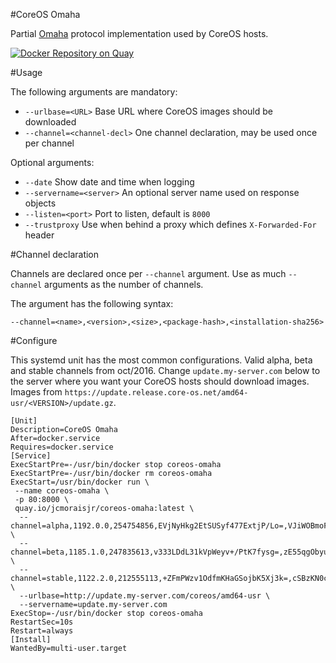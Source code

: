 #CoreOS Omaha

Partial [Omaha](https://coreos.com/products/coreupdate/docs/latest/update-protocol.html) protocol implementation used by CoreOS hosts.

[![Docker Repository on Quay](https://quay.io/repository/jcmoraisjr/coreos-omaha/status "Docker Repository on Quay")](https://quay.io/repository/jcmoraisjr/coreos-omaha)

#Usage

The following arguments are mandatory:

* `--urlbase=<URL>` Base URL where CoreOS images should be downloaded
* `--channel=<channel-decl>` One channel declaration, may be used once per channel

Optional arguments:

* `--date` Show date and time when logging
* `--servername=<server>` An optional server name used on response objects
* `--listen=<port>` Port to listen, default is `8000`
* `--trustproxy` Use when behind a proxy which defines `X-Forwarded-For` header

#Channel declaration

Channels are declared once per `--channel` argument. Use as much `--channel` arguments as the number of channels.

The argument has the following syntax:

    --channel=<name>,<version>,<size>,<package-hash>,<installation-sha256>

#Configure

This systemd unit has the most common configurations. Valid alpha, beta and stable channels from oct/2016. Change `update.my-server.com` below to the server where you want your CoreOS hosts should download images. Images from `https://update.release.core-os.net/amd64-usr/<VERSION>/update.gz`.

    [Unit]
    Description=CoreOS Omaha
    After=docker.service
    Requires=docker.service
    [Service]
    ExecStartPre=-/usr/bin/docker stop coreos-omaha
    ExecStartPre=-/usr/bin/docker rm coreos-omaha
    ExecStart=/usr/bin/docker run \
     --name coreos-omaha \
     -p 80:8000 \
     quay.io/jcmoraisjr/coreos-omaha:latest \
      --channel=alpha,1192.0.0,254754856,EVjNyHkg2EtSUSyf477ExtjP/Lo=,VJiWOBmoFECZk1znmglW6HrknpcQ9LJyb+meaimBjjg= \
      --channel=beta,1185.1.0,247835613,v333LDdL31kVpWeyv+/PtK7fysg=,zE55qgObyunDfNuF0Ny2zwq9hNz98umv7d43F2YY37A= \
      --channel=stable,1122.2.0,212555113,+ZFmPWzv1OdfmKHaGSojbK5Xj3k=,cSBzKN0c6vKinrH0SdqUZSHlQtCa90vmeKC7p/xk19M= \
      --urlbase=http://update.my-server.com/coreos/amd64-usr \
      --servername=update.my-server.com
    ExecStop=-/usr/bin/docker stop coreos-omaha
    RestartSec=10s
    Restart=always
    [Install]
    WantedBy=multi-user.target
